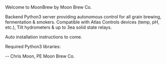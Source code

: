 Welcome to MoonBrew by Moon Brew Co. 

Backend Python3 server providing autonomous control for all grain brewing, fermentation & smokers. Compatible with Atlas Controls devices (temp, pH, etc.), Tilt hydrometers & up to 3ea solid state relays.

Auto installation instructions to come.

Required Python3 libraries:


--  Chris Moon, PE
    Moon Brew Co.
